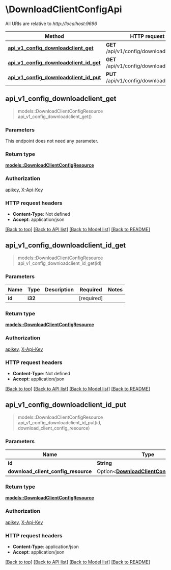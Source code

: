 # \DownloadClientConfigApi

All URIs are relative to *http://localhost:9696*

Method | HTTP request | Description
------------- | ------------- | -------------
[**api_v1_config_downloadclient_get**](DownloadClientConfigApi.md#api_v1_config_downloadclient_get) | **GET** /api/v1/config/downloadclient | 
[**api_v1_config_downloadclient_id_get**](DownloadClientConfigApi.md#api_v1_config_downloadclient_id_get) | **GET** /api/v1/config/downloadclient/{id} | 
[**api_v1_config_downloadclient_id_put**](DownloadClientConfigApi.md#api_v1_config_downloadclient_id_put) | **PUT** /api/v1/config/downloadclient/{id} | 



## api_v1_config_downloadclient_get

> models::DownloadClientConfigResource api_v1_config_downloadclient_get()


### Parameters

This endpoint does not need any parameter.

### Return type

[**models::DownloadClientConfigResource**](DownloadClientConfigResource.md)

### Authorization

[apikey](../README.md#apikey), [X-Api-Key](../README.md#X-Api-Key)

### HTTP request headers

- **Content-Type**: Not defined
- **Accept**: application/json

[[Back to top]](#) [[Back to API list]](../README.md#documentation-for-api-endpoints) [[Back to Model list]](../README.md#documentation-for-models) [[Back to README]](../README.md)


## api_v1_config_downloadclient_id_get

> models::DownloadClientConfigResource api_v1_config_downloadclient_id_get(id)


### Parameters


Name | Type | Description  | Required | Notes
------------- | ------------- | ------------- | ------------- | -------------
**id** | **i32** |  | [required] |

### Return type

[**models::DownloadClientConfigResource**](DownloadClientConfigResource.md)

### Authorization

[apikey](../README.md#apikey), [X-Api-Key](../README.md#X-Api-Key)

### HTTP request headers

- **Content-Type**: Not defined
- **Accept**: application/json

[[Back to top]](#) [[Back to API list]](../README.md#documentation-for-api-endpoints) [[Back to Model list]](../README.md#documentation-for-models) [[Back to README]](../README.md)


## api_v1_config_downloadclient_id_put

> models::DownloadClientConfigResource api_v1_config_downloadclient_id_put(id, download_client_config_resource)


### Parameters


Name | Type | Description  | Required | Notes
------------- | ------------- | ------------- | ------------- | -------------
**id** | **String** |  | [required] |
**download_client_config_resource** | Option<[**DownloadClientConfigResource**](DownloadClientConfigResource.md)> |  |  |

### Return type

[**models::DownloadClientConfigResource**](DownloadClientConfigResource.md)

### Authorization

[apikey](../README.md#apikey), [X-Api-Key](../README.md#X-Api-Key)

### HTTP request headers

- **Content-Type**: application/json
- **Accept**: application/json

[[Back to top]](#) [[Back to API list]](../README.md#documentation-for-api-endpoints) [[Back to Model list]](../README.md#documentation-for-models) [[Back to README]](../README.md)

